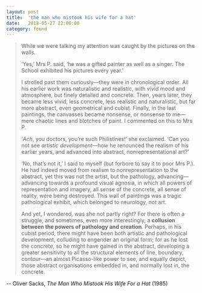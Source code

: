 ```yaml
---
layout: post
title:  'the man who mistook his wife for a hat'
date:   2018-05-27 22:00:00
category: found
---
```


>While we were talking my attention was caught by the pictures on the walls.
>
>‘Yes,’ Mrs P. said, ‘he was a gifted painter as well as a singer. The School exhibited his pictures every year.’
>
>I strolled past them curiously—they were in chronological order. All his earlier work was naturalistic and realistic, with vivid mood and atmosphere, but finely detailed and concrete. Then, years later, they became less vivid, less concrete, less realistic and naturalistic, but far more abstract, even geometrical and cubist. Finally, in the last paintings, the canvasses became nonsense, or nonsense to me—mere chaotic lines and blotches of paint. I commented on this to Mrs P.
>
>‘*Ach*, you doctors, you’re such Philistines!’ she exclaimed. ‘Can you not see *artistic development*—how he renounced the realism of his earlier years, and advanced into abstract, nonrepresentational art?’
>
>‘No, that’s not it,’ I said to myself (but forbore to say it to poor Mrs P.). He had indeed moved from realism to nonrepresentation to the abstract, yet this was not the artist, but the pathology, advancing—advancing towards a profound visual agnosia, in which all powers of representation and imagery, all sense of the concrete, all sense of reality, were being destroyed. This wall of paintings was a tragic pathological exhibit, which belonged to neurology, not art.
>
>And yet, I wondered, was she not partly right? For there is often a struggle, and sometimes, even more interestingly, a **collusion between the powers of pathology and creation**. Perhaps, in his cubist period, there might have been both artistic and pathological development, colluding to engender an original form; for as he lost the concrete, so he might have gained in the abstract, developing a greater sensitivity to all the structural elements of line, boundary, contour—an almost Picasso-like power to see, and equally depict, those abstract organisations embedded in, and normally lost in, the concrete. 

-- Oliver Sacks, *The Man Who Mistook His Wife For a Hat* (1985)